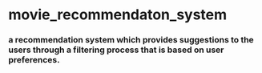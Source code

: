 # movie_recommendaton_system
### a recommendation system which provides suggestions to the users through a filtering process that is based on user preferences.

